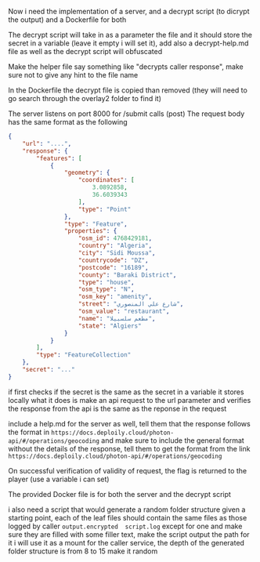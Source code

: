 Now i need the implementation of a server, and a decrypt script (to dicrypt the output) and a Dockerfile for both

The decrypt script will take in as a parameter the file and it should store the secret in a variable
(leave it empty i will set it), add also a decrypt-help.md file as well as the decrypt script will obfuscated

Make the helper file say something like "decrypts caller response", make sure not to give any hint to the file name

In the Dockerfile the decrypt file is copied than removed (they will need to go search through the overlay2 folder to find it)

The server listens on port 8000 for /submit calls (post)
The request body has the same format as the following
```json
{
    "url": "....",
    "response": {
        "features": [
            {
                "geometry": {
                    "coordinates": [
                        3.0892858,
                        36.6039343
                    ],
                    "type": "Point"
                },
                "type": "Feature",
                "properties": {
                    "osm_id": 4768429181,
                    "country": "Algeria",
                    "city": "Sidi Moussa",
                    "countrycode": "DZ",
                    "postcode": "16189",
                    "county": "Baraki District",
                    "type": "house",
                    "osm_type": "N",
                    "osm_key": "amenity",
                    "street": "شارع علي المنصوري",
                    "osm_value": "restaurant",
                    "name": "مطعم سلسبيلا",
                    "state": "Algiers"
                }
            }
        ],
        "type": "FeatureCollection"
    },
    "secret": "..."
}
```
if first checks if the secret is the same as the secret in a variable it stores locally
what it does is make an api request to the url parameter and verifies the response from the api is the same as the 
reponse in the request

include a help.md for the server as well, tell them that the response follows the format in `https://docs.deploily.cloud/photon-api/#/operations/geocoding`
and make sure to include the general format without the details of the response, tell them to get the format from the link `https://docs.deploily.cloud/photon-api/#/operations/geocoding`

On successful verification of validity of request, the flag is returned to the player (use a variable i can set)

The provided Docker file is for both the server and the decrypt script

i also need a script that would generate a random folder structure given a starting point, each of the leaf files should
contain the same files as those logged by caller `output.encrypted  script.log` except for one and make sure they are filled with some filler text,
make the script output the path for 
it i will use it as a mount for the caller service, the depth of the generated folder structure is from 8 to 15 make it random
